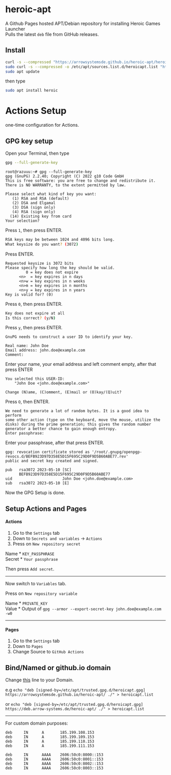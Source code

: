 
# heroic-apt
A Github Pages hosted APT/Debian repository for installing Heroic Games Launcher  
Pulls the latest `deb` file from GitHub releases.


## Install
```bash
curl -s --compressed "https://arrowsystemsde.github.io/heroic-apt/heroicapt.gpg" | gpg --dearmor | sudo tee /etc/apt/trusted.gpg.d/heroicapt.gpg > /dev/null
sudo curl -s --compressed -o /etc/apt/sources.list.d/heroicapt.list "https://arrowsystemsde.github.io/heroic-apt/heroicapt.list"
sudo apt update
```
then type
```bash
sudo apt install heroic
```

# Actions Setup

one-time configuration for Actions.

## GPG key setup

Open your Terminal, then type
```bash
gpg --full-generate-key
```

```
root@razuuu:~# gpg --full-generate-key
gpg (GnuPG) 2.2.40; Copyright (C) 2022 g10 Code GmbH
This is free software: you are free to change and redistribute it.
There is NO WARRANTY, to the extent permitted by law.

Please select what kind of key you want:
   (1) RSA and RSA (default)
   (2) DSA and Elgamal
   (3) DSA (sign only)
   (4) RSA (sign only)
  (14) Existing key from card
Your selection?
```
Press `1`, then press ENTER.

```bash
RSA keys may be between 1024 and 4096 bits long.
What keysize do you want? (3072)
```
Press ENTER.

```
Requested keysize is 3072 bits
Please specify how long the key should be valid.
         0 = key does not expire
      <n>  = key expires in n days
      <n>w = key expires in n weeks
      <n>m = key expires in n months
      <n>y = key expires in n years
Key is valid for? (0)
```
Press `0`, then press ENTER.

```bash
Key does not expire at all
Is this correct? (y/N)
```
Press `y`, then press ENTER.

```
GnuPG needs to construct a user ID to identify your key.

Real name: John Doe
Email address: john.doe@example.com
Comment:
```
Enter your name, your email address and left comment empty, after that press ENTER

```
You selected this USER-ID:
    "John Doe <john.doe@example.com>"

Change (N)ame, (C)omment, (E)mail or (O)kay/(Q)uit?
```
Press `O`, then ENTER.

```
We need to generate a lot of random bytes. It is a good idea to perform
some other action (type on the keyboard, move the mouse, utilize the
disks) during the prime generation; this gives the random number
generator a better chance to gain enough entropy.
Enter passphrase:
```
Enter your passphrase, after that press ENTER.

```
gpg: revocation certificate stored as '/root/.gnupg/openpgp-revocs.d/BEFB923D97D358E5D15F695C29D0F9D5B60ABE77.rev'
public and secret key created and signed.

pub   rsa3072 2023-05-10 [SC]
      BEFB923D97D358E5D15F695C29D0F9D5B60ABE77
uid                      John Doe <john.doe@example.com>
sub   rsa3072 2023-05-10 [E]
```

Now the GPG Setup is done.

## Setup Actions and Pages

#### Actions
1. Go to the `Settings` tab
2. Down to `Secrets and variables` -> `Actions`
3. Press on `New repository secret`

Name *
`KEY_PASSPHRASE`  
Secret * 
`Your passphrase`

Then press `Add secret`.
<hr>

Now switch to `Variables` tab.

Press on `New repository variable`

Name *
`PRIVATE_KEY`  
Value *
Output of ```gpg --armor --export-secret-key john.doe@example.com -w0```
<hr>

#### Pages

1. Go to the `Settings` tab
2. Down to `Pages`
3. Change Source to `GitHub Actions`

####

## Bind/Named or github.io domain
Change [this](https://github.com/ArrowSystemsDE/heroic-apt/blob/main/.github/workflows/static.yml#LL62C4-L62C4) line to your Domain.

e.g
```echo "deb [signed-by=/etc/apt/trusted.gpg.d/heroicapt.gpg] https://arrowsystemsde.github.io/heroic-apt/ ./" > heroicapt.list```

or
```echo "deb [signed-by=/etc/apt/trusted.gpg.d/heroicapt.gpg] https://deb.arrow-systems.de/heroic-apt/ ./" > heroicapt.list```
<hr>
For custom domain purposes:

```bind
deb     IN      A       185.199.108.153
deb     IN      A       185.199.109.153
deb     IN      A       185.199.110.153
deb     IN      A       185.199.111.153

deb     IN      AAAA    2606:50c0:8000::153
deb     IN      AAAA    2606:50c0:8001::153
deb     IN      AAAA    2606:50c0:8002::153
deb     IN      AAAA    2606:50c0:8003::153
```
